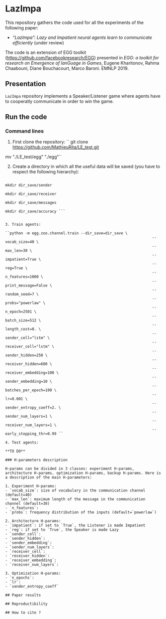 # LazImpa

This repository gathers the code used for all the experiments of the following paper:

- *“LazImpa”: Lazy and Impatient neural agents learn to communicate efficiently* (under review)

The code is an extension of EGG toolkit (https://github.com/facebookresearch/EGG) presented in *EGG: a toolkit for research on Emergence of lanGuage in Games*, Eugene Kharitonov, Rahma Chaabouni, Diane Bouchacourt, Marco Baroni. EMNLP 2019.

## Presentation

`LazImpa` repository implements a Speaker/Listener game where agents have to cooperatly communicate in order to win the game.

## Run the code

### Command lines

1. First clone the repository:
`` git clone https://github.com/MathieuRita/LE_test.git

mv "./LE_test/egg" "./egg"``

2. Create a directory in which all the useful data will be saved (you have to respect the following hierarchy):

``` mkdir dir_save

mkdir dir_save/sender

mkdir dir_save/receiver

mkdir dir_save/messages

mkdir dir_save/accuracy ```


3. Train agents:

``python -m egg.zoo.channel.train --dir_save=dir_save \
                                                                  --vocab_size=40 \
                                                                  --max_len=30 \
                                                                  --impatient=True \
                                                                  --reg=True \
                                                                  --n_features=1000 \
                                                                  --print_message=False \
                                                                  --random_seed=7 \
                                                                  --probs="powerlaw" \
                                                                  --n_epoch=2501 \
                                                                  --batch_size=512 \
                                                                  --length_cost=0. \
                                                                  --sender_cell="lstm" \
                                                                  --receiver_cell="lstm" \
                                                                  --sender_hidden=250 \
                                                                  --receiver_hidden=600 \
                                                                  --receiver_embedding=100 \
                                                                  --sender_embedding=10 \
                                                                  --batches_per_epoch=100 \
                                                                  --lr=0.001 \
                                                                  --sender_entropy_coeff=2. \
                                                                  --sender_num_layers=1 \
                                                                  --receiver_num_layers=1 \
                                                                  --early_stopping_thr=0.99 ``

4. Test agents:

**TO DO**

### H-parameters description

H-params can be divided in 3 classes: experiment H-params, architecture H-params, optimization H-params, backup H-params. Here is a description of the main H-parameters:

1. Experiment H-params:
- `vocab_size`: size of vocabulary in the communication channel (default=40)
- `max_len`: maximum length of the message in the communication channel (default=30)
- `n_features`:
- `probs`: frequency distribution of the inputs (default=`powerlaw`)

2. Architecture H-params:
- `impatient`: if set to `True`, the Listener is made Impatient
- `reg`: if set to `True`, the Speaker is made Lazy
- `sender_cell`:
- `sender_hidden`:
- `sender_embedding`:
- `sender_num_layers`:
- `receiver_cell`:
- `receiver_hidden`:
- `receiver_embedding`:
- `receiver_num_layers`:

3. Optimization H-params:
- `n_epochs`:
- `lr`:
- `sender_entropy_coeff`

## Paper results

## Reproductibility

## How to cite ?
